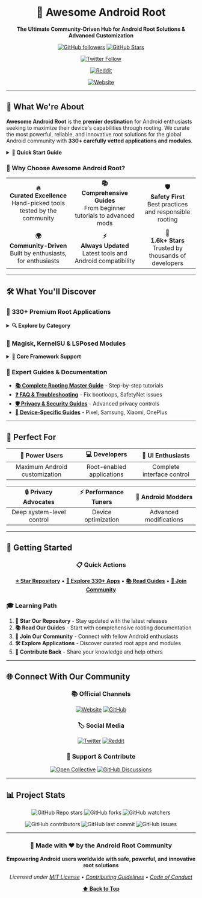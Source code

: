 <div align="center">

# 🚀 Awesome Android Root

**The Ultimate Community-Driven Hub for Android Root Solutions & Advanced Customization**

[![GitHub followers](https://img.shields.io/github/followers/awesome-android-root?style=for-the-badge&logo=github&color=blue)](https://github.com/awesome-android-root)
[![GitHub Stars](https://img.shields.io/github/stars/awesome-android-root/awesome-android-root?style=for-the-badge&logo=github&color=yellow)](https://github.com/awesome-android-root/awesome-android-root)

[![Twitter Follow](https://img.shields.io/twitter/follow/awsm_and_root?style=for-the-badge&logo=x)](https://x.com/awsm_and_root)

[![Reddit](https://img.shields.io/badge/r/AwesomeAndroidRoot-FF4500?style=for-the-badge&logo=reddit&logoColor=white)](https://reddit.com/r/AwesomeAndroidRoot)

[![Website](https://img.shields.io/badge/🌐_Official_Website-awesome--android--root.org-blue?style=for-the-badge)](https://awesome-android-root.org/)

</div>

---

## 🎯 What We're About

**Awesome Android Root** is the **premier destination** for Android enthusiasts seeking to maximize their device's capabilities through rooting. We curate the most powerful, reliable, and innovative root solutions for the global Android community with **330+ carefully vetted applications and modules**.

<details>
<summary><strong>🚀 Quick Start Guide</strong></summary>

### 🔰 New to Rooting?
1. **[📖 What is Root Access?](https://awesome-android-root.org/android-root-guides/#what-is-root-access)** - Learn the fundamentals
2. **[🛡️ Safety Guidelines](https://awesome-android-root.org/faqs#is-rooting-safe)** - Understand risks and precautions
3. **[✅ Prerequisites Checklist](https://awesome-android-root.org/android-root-guides/#essential-prerequisites-checklist)** - Prepare your device

### ⚡ Ready to Root?
Follow our **proven 4-step process** used by thousands:

**[🔓 Unlock Bootloader](https://awesome-android-root.org/android-root-guides/how-to-unlock-bootloader)** → **[🛠️ Install Recovery](https://awesome-android-root.org/android-root-guides/how-to-install-custom-recovery)** → **[⚡ Root Device](https://awesome-android-root.org/android-root-guides/#root-methods-comparison)** → **[🎯 Install Apps](https://awesome-android-root.org/android-root-apps/#featured-apps-the-essentials)**

</details>

### 🌟 Why Choose Awesome Android Root?

<table>
<tr>
<td align="center"><strong>🔥<br>Curated Excellence</strong><br>Hand-picked tools tested by the community</td>
<td align="center"><strong>📚<br>Comprehensive Guides</strong><br>From beginner tutorials to advanced mods</td>
<td align="center"><strong>🛡️<br>Safety First</strong><br>Best practices and responsible rooting</td>
</tr>
<tr>
<td align="center"><strong>🌍<br>Community-Driven</strong><br>Built by enthusiasts, for enthusiasts</td>
<td align="center"><strong>⚡<br>Always Updated</strong><br>Latest tools and Android compatibility</td>
<td align="center"><strong>🎯<br>1.6k+ Stars</strong><br>Trusted by thousands of developers</td>
</tr>
</table>

---

## 🛠️ What You'll Discover

### 📱 **330+ Premium Root Applications**
<details>
<summary><strong>🔍 Explore by Category</strong></summary>

| Category | Description | Popular Apps |
|----------|-------------|--------------|
| **🛡️ Ad Blocking & Privacy** | System-level ad blocking and privacy protection | AdAway, Blokada, AFWall+ |
| **⚡ Performance & Gaming** | CPU optimization, memory management, FPS unlock | Magisk modules, Performance tuners |
| **🎨 Customization** | Themes, fonts, launchers, boot animations | Iconify, ColorBlendr, Magisk Fonts |
| **🔧 System Management** | Debloating, backup, file management | SD Maid 2, MiXplorer, Neo Backup |
| **📱 App Modifications** | Enhanced social media and messaging apps | ReVanced, LSPosed modules |

</details>

### 🧩 **Magisk, KernelSU & LSPosed Modules**
<details>
<summary><strong>🎯 Core Framework Support</strong></summary>

- **[🔮 Magisk](https://awesome-android-root.org/android-root-guides/magisk-guide)**: Most popular systemless root with 100+ modules
- **[⚙️ KernelSU](https://awesome-android-root.org/android-root-guides/kernelsu-guide)**: Kernel-level root solution for enhanced security
- **[🎭 LSPosed](https://awesome-android-root.org/android-root-guides/lsposed-guide)**: Modern Xposed Framework for Android 8.1+
- **[🛡️ APatch](https://awesome-android-root.org/android-root-guides/apatch-guide)**: Alternative kernel patching solution

</details>

### 📖 **Expert Guides & Documentation**
- **[📚 Complete Rooting Master Guide](https://awesome-android-root.org/android-root-guides/)** - Step-by-step tutorials
- **[❓ FAQ & Troubleshooting](https://awesome-android-root.org/faqs)** - Fix bootloops, SafetyNet issues
- **[🛡️ Privacy & Security Guides](https://awesome-android-root.org/guides/)** - Advanced privacy controls
- **[📱 Device-Specific Guides](https://awesome-android-root.org/android-root-guides/#device-specific-root-guides)** - Pixel, Samsung, Xiaomi, OnePlus

---

## 🎯 Perfect For

<div align="center">

| 🔧 **Power Users** | 💻 **Developers** | 🎨 **UI Enthusiasts** |
|:-----------------:|:----------------:|:--------------------:|
| Maximum Android customization | Root-enabled applications | Complete interface control |

| 🔒 **Privacy Advocates** | ⚡ **Performance Tuners** | 🧪 **Android Modders** |
|:----------------------:|:-----------------------:|:----------------------:|
| Deep system-level control | Device optimization | Advanced modifications |

</div>

---

## 🚀 Getting Started

<div align="center">

### 📋 Quick Actions

**[⭐ Star Repository](https://github.com/awesome-android-root/awesome-android-root)** • **[🚀 Explore 330+ Apps](https://awesome-android-root.org/android-root-apps/)** • **[📚 Read Guides](https://awesome-android-root.org/android-root-guides/)** • **[💬 Join Community](https://reddit.com/r/AwesomeAndroidRoot)**

</div>

### 🎓 Learning Path

1. **🌟 Star Our Repository** - Stay updated with the latest releases
2. **📚 Read Our Guides** - Start with comprehensive rooting documentation  
3. **💬 Join Our Community** - Connect with fellow Android enthusiasts
4. **🛠️ Explore Applications** - Discover curated root apps and modules
5. **🤝 Contribute Back** - Share your knowledge and help others

---

## 🌐 Connect With Our Community

<div align="center">

### 📚 Official Channels

[![Website](https://img.shields.io/badge/🌐_Official_Website-awesome--android--root.org-blue?style=for-the-badge)](https://awesome-android-root.org/)
[![GitHub](https://img.shields.io/badge/📱_GitHub_Repository-awesome--android--root-black?style=for-the-badge&logo=github)](https://github.com/awesome-android-root/awesome-android-root)

### 🏷️ Social Media

[![Twitter](https://img.shields.io/badge/🐦_Twitter/X-@awsm__and__root-1DA1F2?style=for-the-badge&logo=x&logoColor=white)](https://x.com/awsm_and_root)
[![Reddit](https://img.shields.io/badge/💬_Reddit-r/AwesomeAndroidRoot-FF4500?style=for-the-badge&logo=reddit&logoColor=white)](https://reddit.com/r/AwesomeAndroidRoot)

### 🤝 Support & Contribute

[![Open Collective](https://img.shields.io/badge/💖_Support_Project-Open_Collective-blue?style=for-the-badge&logo=opencollective)](https://opencollective.com/awesome-android-root-official)
[![GitHub Discussions](https://img.shields.io/badge/💡_GitHub_Discussions-Join_Now-green?style=for-the-badge&logo=github)](https://github.com/awesome-android-root/awesome-android-root/discussions)

</div>

---

## 📊 Project Stats

<div align="center">

![GitHub Repo stars](https://img.shields.io/github/stars/awesome-android-root/awesome-android-root?style=for-the-badge&logo=github&color=yellow)
![GitHub forks](https://img.shields.io/github/forks/awesome-android-root/awesome-android-root?style=for-the-badge&logo=github&color=blue)
![GitHub watchers](https://img.shields.io/github/watchers/awesome-android-root/awesome-android-root?style=for-the-badge&logo=github&color=green)

![GitHub contributors](https://img.shields.io/github/contributors/awesome-android-root/awesome-android-root?style=for-the-badge&logo=github&color=orange)
![GitHub last commit](https://img.shields.io/github/last-commit/awesome-android-root/awesome-android-root?style=for-the-badge&logo=github&color=red)
![GitHub issues](https://img.shields.io/github/issues/awesome-android-root/awesome-android-root?style=for-the-badge&logo=github&color=purple)

</div>

---

<div align="center">

### 💖 Made with ❤️ by the Android Root Community

**Empowering Android users worldwide with safe, powerful, and innovative root solutions**

*Licensed under [MIT License](https://github.com/awesome-android-root/awesome-android-root/blob/main/LICENSE) • [Contributing Guidelines](https://awesome-android-root.org/contributing) • [Code of Conduct](https://github.com/awesome-android-root/awesome-android-root/blob/main/.github/CODE_OF_CONDUCT.md)*

**[⬆️ Back to Top](#-awesome-android-root)**

</div>
